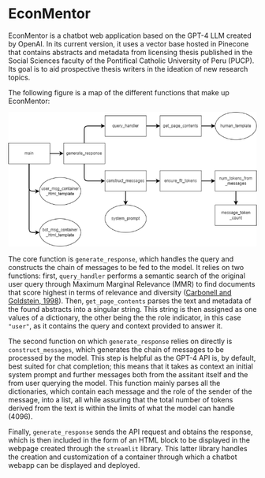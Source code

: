 # EconMentor

EconMentor is a chatbot web application based on the GPT-4 LLM created by OpenAI. In its current version, it uses a vector base hosted in Pinecone that contains abstracts and metadata from licensing thesis published in the Social Sciences faculty of the Pontifical Catholic University of Peru (PUCP). Its goal is to aid prospective thesis writers in the ideation of new research topics.

The following figure is a map of the different functions that make up EconMentor:

![code_map](readme/map.png)

The core function is `generate_response`, which handles the query and constructs the chain of messages to be fed to the model. It relies on two functions: first, `query_handler` performs a semantic search of the original user query through Maximum Marginal Relevance (MMR) to find documents that score highest in terms of relevance and diversity ([Carbonell and Goldstein, 1998](https://dl.acm.org/doi/10.1145/290941.291025)). Then, `get_page_contents` parses the text and metadata of the found abstracts into a singular string. This string is then assigned as one values of a dictionary, the other being the the role indicator, in this case `"user"`, as it contains the query and context provided to answer it. 

The second function on which `generate_response` relies on directly is `construct_messages`, which generates the chain of messages to be processed by the model. This step is helpful as the GPT-4 API is, by default, best suited for chat completion; this means that it takes as context an initial system prompt and further messages both from the assitant itself and the from user querying the model. This function mainly parses all the dictionaries, which contain each message and the role of the sender of the message, into a list, all while assuring that the total number of tokens derived from the text is within the limits of what the model can handle (4096). 

Finally, `generate_response` sends the API request and obtains the response, which is then included in the form of an HTML block to be displayed in the webpage created through the `streamlit` library. This latter library handles the creation and customization of a container through which a chatbot webapp can be displayed and deployed.